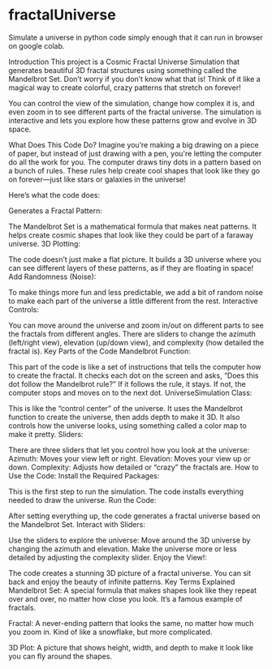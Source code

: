 # fractalUniverse
Simulate a universe in python code simply enough that it can run in browser on google colab. 

Introduction
This project is a Cosmic Fractal Universe Simulation that generates beautiful 3D fractal structures using something called the Mandelbrot Set. Don’t worry if you don’t know what that is! Think of it like a magical way to create colorful, crazy patterns that stretch on forever!

You can control the view of the simulation, change how complex it is, and even zoom in to see different parts of the fractal universe. The simulation is interactive and lets you explore how these patterns grow and evolve in 3D space.

What Does This Code Do?
Imagine you’re making a big drawing on a piece of paper, but instead of just drawing with a pen, you're letting the computer do all the work for you. The computer draws tiny dots in a pattern based on a bunch of rules. These rules help create cool shapes that look like they go on forever—just like stars or galaxies in the universe!

Here’s what the code does:

Generates a Fractal Pattern:

The Mandelbrot Set is a mathematical formula that makes neat patterns. It helps create cosmic shapes that look like they could be part of a faraway universe.
3D Plotting:

The code doesn’t just make a flat picture. It builds a 3D universe where you can see different layers of these patterns, as if they are floating in space!
Add Randomness (Noise):

To make things more fun and less predictable, we add a bit of random noise to make each part of the universe a little different from the rest.
Interactive Controls:

You can move around the universe and zoom in/out on different parts to see the fractals from different angles.
There are sliders to change the azimuth (left/right view), elevation (up/down view), and complexity (how detailed the fractal is).
Key Parts of the Code
Mandelbrot Function:

This part of the code is like a set of instructions that tells the computer how to create the fractal. It checks each dot on the screen and asks, “Does this dot follow the Mandelbrot rule?”
If it follows the rule, it stays. If not, the computer stops and moves on to the next dot.
UniverseSimulation Class:

This is like the “control center” of the universe. It uses the Mandelbrot function to create the universe, then adds depth to make it 3D.
It also controls how the universe looks, using something called a color map to make it pretty.
Sliders:

There are three sliders that let you control how you look at the universe:
Azimuth: Moves your view left or right.
Elevation: Moves your view up or down.
Complexity: Adjusts how detailed or “crazy” the fractals are.
How to Use the Code:
Install the Required Packages:

This is the first step to run the simulation. The code installs everything needed to draw the universe.
Run the Code:

After setting everything up, the code generates a fractal universe based on the Mandelbrot Set.
Interact with Sliders:

Use the sliders to explore the universe:
Move around the 3D universe by changing the azimuth and elevation.
Make the universe more or less detailed by adjusting the complexity slider.
Enjoy the View!:

The code creates a stunning 3D picture of a fractal universe. You can sit back and enjoy the beauty of infinite patterns.
Key Terms Explained
Mandelbrot Set: A special formula that makes shapes look like they repeat over and over, no matter how close you look. It’s a famous example of fractals.

Fractal: A never-ending pattern that looks the same, no matter how much you zoom in. Kind of like a snowflake, but more complicated.

3D Plot: A picture that shows height, width, and depth to make it look like you can fly around the shapes.
